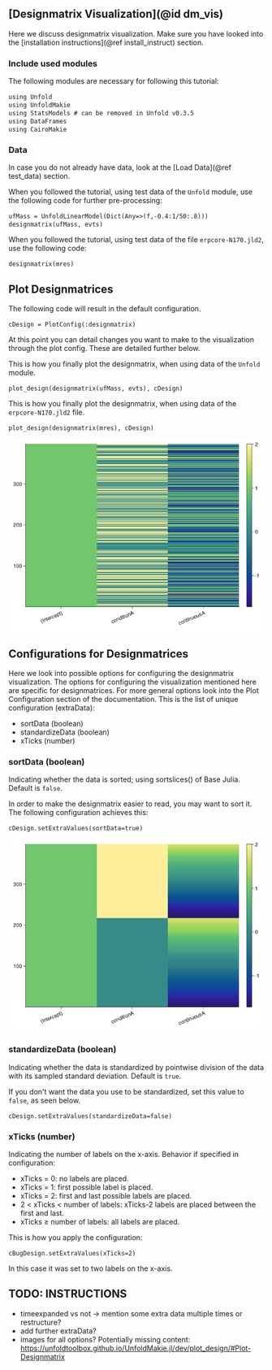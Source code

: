 ## [Designmatrix Visualization](@id dm_vis)

Here we discuss designmatrix visualization. 
Make sure you have looked into the [installation instructions](@ref install_instruct) section. 

### Include used modules
The following modules are necessary for following this tutorial:
```
using Unfold
using UnfoldMakie
using StatsModels # can be removed in Unfold v0.3.5
using DataFrames
using CairoMakie
```

### Data
In case you do not already have data, look at the [Load Data](@ref test_data) section. 

When you followed the tutorial, using test data of the `Unfold` module, use the following code for further pre-processing:
```
ufMass = UnfoldLinearModel(Dict(Any=>(f,-0.4:1/50:.8)))
designmatrix(ufMass, evts)
```
When you followed the tutorial, using test data of the file `erpcore-N170.jld2`, use the following code:
```
designmatrix(mres)
```

## Plot Designmatrices

The following code will result in the default configuration. 
```
cDesign = PlotConfig(:designmatrix)
```
At this point you can detail changes you want to make to the visualization through the plot config. These are detailed further below. 

This is how you finally plot the designmatrix, when using data of the `Unfold` module.
```
plot_design(designmatrix(ufMass, evts), cDesign)
```
This is how you finally plot the designmatrix, when using data of the `erpcore-N170.jld2` file.
```
plot_design(designmatrix(mres), cDesign)
```

![Default Designmatrix](../images/designmatrix_default.png)


## Configurations for Designmatrices

Here we look into possible options for configuring the designmatrix visualization.
The options for configuring the visualization mentioned here are specific for designmatrices.
For more general options look into the Plot Configuration section of the documentation.
This is the list of unique configuration (extraData):
- sortData (boolean)
- standardizeData (boolean)
- xTicks (number)


### sortData (boolean)

Indicating whether the data is sorted; using sortslices() of Base Julia. 
Default is `false`.

In order to make the designmatrix easier to read, you may want to sort it.
The following configuration achieves this:
```
cDesign.setExtraValues(sortData=true)
```

![Sorted Designmatrix](../images/designmatrix_sorted.png)

### standardizeData (boolean)
Indicating whether the data is standardized by pointwise division of the data with its sampled standard deviation. 
Default is `true`.

If you don't want the data you use to be standardized, set this value to `false`, as seen below.
```
cDesign.setExtraValues(standardizeData=false)
```


### xTicks (number)
Indicating the number of labels on the x-axis. Behavior if specified in configuration:
- xTicks = 0: no labels are placed.
- xTicks = 1: first possible label is placed.
- xTicks = 2: first and last possible labels are placed.
- 2 < xTicks < number of labels: xTicks-2 labels are placed between the first and last.
- xTicks ≥ number of labels: all labels are placed.

This is how you apply the configuration:
```
cBugDesign.setExtraValues(xTicks=2)
```
In this case it was set to two labels on the x-axis.



## TODO: INSTRUCTIONS
- timeexpanded vs not -> mention some extra data multiple times or restructure?
- add further extraData?
- images for all options?
Potentially missing content: 
https://unfoldtoolbox.github.io/UnfoldMakie.jl/dev/plot_design/#Plot-Designmatrix

